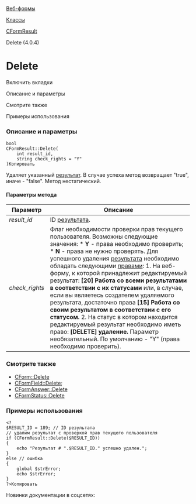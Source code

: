 [Веб-формы](/api_help/form/index.php)

[Классы](/api_help/form/classes/index.php)

[CFormResult](/api_help/form/classes/cformresult/index.php)

Delete (4.0.4)

Delete
======

Включить вкладки

Описание и параметры

Смотрите также

Примеры использования

### Описание и параметры

```
bool
CFormResult::Delete(
	int result_id,
	string check_rights = "Y"
)Копировать
```

Удаляет указанный [результат](/api_help/form/terms.php#result). В случае успеха метод возвращает "true", иначе - "false". Метод нестатический.

#### Параметры метода

| Параметр | Описание |
| --- | --- |
| *result\_id* | ID [результата](/api_help/form/terms.php#result). |
| *check\_rights* | Флаг необходимости проверки прав текущего пользователя. Возможны следующие значения:  * **Y** - права необходимо проверить; * **N** - права не нужно проверять.  Для успешного удаления [результата](/api_help/form/terms.php#result) необходимо обладать следующими [правами](/api_help/form/permissions.php):  1. На веб-форму, к которой принадлежит редактируемый результат:          **[20] Работа со всеми результатами в соответствии с их статусами**          или, в случае, если вы являетесь создателем удаляемого результата, достаточно права          **[15] Работа со своим результатом в соответствии с его статусом.** 2. На статус в котором находится редактируемый результат необходимо иметь право:          **[DELETE] удаление.**  Параметр необязательный. По умолчанию - "Y" (права необходимо проверить). |

### Смотрите также

* [CForm::Delete](/api_help/form/classes/cform/delete.php)
* [CFormField::Delete](/api_help/form/classes/cformfield/delete.php);
* [CFormAnswer::Delete](/api_help/form/classes/cformanswer/delete.php)
* [CFormStatus::Delete](/api_help/form/classes/cformstatus/delete.php)

### Примеры использования

```
<?
$RESULT_ID = 189; // ID результата
// удалим результат с проверкой прав текущего пользователя
if (CFormResult::Delete($RESULT_ID))
{
	echo "Результат # ".$RESULT_ID." успешно удален.";
}
else // ошибка
{
	global $strError;
	echo $strError;
}
?>Копировать
```

Новинки документации в соцсетях: